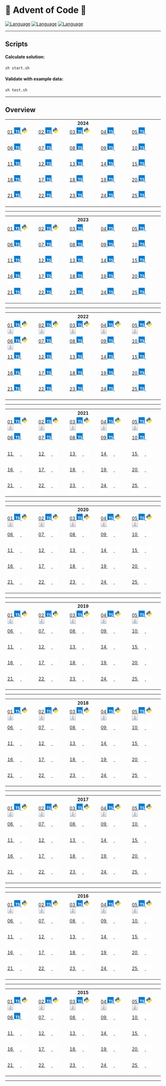 # 🎄 Advent of Code 🎄
[![Language](https://badgen.net/static/Language/TypeScript/blue)](#typescript)
[![Language](https://badgen.net/static/Language/Java/orange)](#java)
[![Language](https://badgen.net/static/Language/Python/blue)](#python)

<hr/>

## Scripts

#### Calculate solution:
```
sh start.sh
```

#### Validate with example data:
```
sh test.sh
```

<hr>

## Overview

<table>
 <tr>
  <th colspan="10" style="text-align:center">
   2024
  </th>
 </tr>
 <tr>
  <td>
   <a href="https://github.com/marcelnoehre/advent-of-code/tree/main/year2024/day01">
    01
    <img height="20" src="assets/typescript.svg"/>
    <img height="20" src="assets/python.svg"/>
    <img height="20" src="assets/transparent.svg"/>
   </a>
  </td>
  <td>
   <a href="https://github.com/marcelnoehre/advent-of-code/tree/main/year2024/day02">
    02
    <img height="20" src="assets/typescript.svg"/>
    <img height="20" src="assets/python.svg"/>
    <img height="20" src="assets/transparent.svg"/>
   </a>
  </td>
  <td>
   <a href="https://github.com/marcelnoehre/advent-of-code/tree/main/year2024/day03">
    03
    <img height="20" src="assets/typescript.svg"/>
    <img height="20" src="assets/python.svg"/>
    <img height="20" src="assets/transparent.svg"/>
   </a>
  </td>
  <td>
   <a href="https://github.com/marcelnoehre/advent-of-code/tree/main/year2024/day04">
    04
    <img height="20" src="assets/typescript.svg"/>
    <img height="20" src="assets/transparent.svg"/>
    <img height="20" src="assets/transparent.svg"/>
   </a>
  </td>
  <td>
   <a href="https://github.com/marcelnoehre/advent-of-code/tree/main/year2024/day05">
    05
    <img height="20" src="assets/typescript.svg"/>
    <img height="20" src="assets/transparent.svg"/>
    <img height="20" src="assets/transparent.svg"/>
   </a>
  </td>
 </tr>
 <tr>
  <td>
   <a href="https://github.com/marcelnoehre/advent-of-code/tree/main/year2024/day06">
    06
    <img height="20" src="assets/typescript.svg"/>
    <img height="20" src="assets/transparent.svg"/>
    <img height="20" src="assets/transparent.svg"/>
   </a>
  </td>
  <td>
   <a href="https://github.com/marcelnoehre/advent-of-code/tree/main/year2024/day07">
    07
    <img height="20" src="assets/typescript.svg"/>
    <img height="20" src="assets/transparent.svg"/>
    <img height="20" src="assets/transparent.svg"/>
   </a>
  </td>
  <td>
   <a href="https://github.com/marcelnoehre/advent-of-code/tree/main/year2024/day08">
    08
    <img height="20" src="assets/typescript.svg"/>
    <img height="20" src="assets/transparent.svg"/>
    <img height="20" src="assets/transparent.svg"/>
   </a>
  </td>
  <td>
   <a href="https://github.com/marcelnoehre/advent-of-code/tree/main/year2024/day09">
    09
    <img height="20" src="assets/typescript.svg"/>
    <img height="20" src="assets/transparent.svg"/>
    <img height="20" src="assets/transparent.svg"/>
   </a>
  </td>
  <td>
   <a href="https://github.com/marcelnoehre/advent-of-code/tree/main/year2024/day10">
    10
    <img height="20" src="assets/typescript.svg"/>
    <img height="20" src="assets/transparent.svg"/>
    <img height="20" src="assets/transparent.svg"/>
   </a>
  </td>
 </tr>
 <tr>
  <td>
   <a href="https://github.com/marcelnoehre/advent-of-code/tree/main/year2024/day11">
    11
    <img height="20" src="assets/typescript.svg"/>
    <img height="20" src="assets/transparent.svg"/>
    <img height="20" src="assets/transparent.svg"/>
   </a>
  </td>
  <td>
   <a href="https://github.com/marcelnoehre/advent-of-code/tree/main/year2024/day12">
    12
    <img height="20" src="assets/typescript.svg"/>
    <img height="20" src="assets/transparent.svg"/>
    <img height="20" src="assets/transparent.svg"/>
   </a>
  </td>
  <td>
   <a href="https://github.com/marcelnoehre/advent-of-code/tree/main/year2024/day13">
    13
    <img height="20" src="assets/typescript.svg"/>
    <img height="20" src="assets/transparent.svg"/>
    <img height="20" src="assets/transparent.svg"/>
   </a>
  </td>
  <td>
   <a href="https://github.com/marcelnoehre/advent-of-code/tree/main/year2024/day14">
    14
    <img height="20" src="assets/typescript.svg"/>
    <img height="20" src="assets/transparent.svg"/>
    <img height="20" src="assets/transparent.svg"/>
   </a>
  </td>
  <td>
   <a href="https://github.com/marcelnoehre/advent-of-code/tree/main/year2024/day15">
    15
    <img height="20" src="assets/typescript.svg"/>
    <img height="20" src="assets/transparent.svg"/>
    <img height="20" src="assets/transparent.svg"/>
   </a>
  </td>
 </tr>
 <tr>
  <td>
   <a href="https://github.com/marcelnoehre/advent-of-code/tree/main/year2024/day16">
    16
    <img height="20" src="assets/typescript.svg"/>
    <img height="20" src="assets/transparent.svg"/>
    <img height="20" src="assets/transparent.svg"/>
   </a>
  </td>
  <td>
   <a href="https://github.com/marcelnoehre/advent-of-code/tree/main/year2024/day17">
    17
    <img height="20" src="assets/typescript.svg"/>
    <img height="20" src="assets/transparent.svg"/>
    <img height="20" src="assets/transparent.svg"/>
   </a>
  </td>
  <td>
   <a href="https://github.com/marcelnoehre/advent-of-code/tree/main/year2024/day18">
    18
    <img height="20" src="assets/typescript.svg"/>
    <img height="20" src="assets/transparent.svg"/>
    <img height="20" src="assets/transparent.svg"/>
   </a>
  </td>
  <td>
   <a href="https://github.com/marcelnoehre/advent-of-code/tree/main/year2024/day19">
    19
    <img height="20" src="assets/typescript.svg"/>
    <img height="20" src="assets/transparent.svg"/>
    <img height="20" src="assets/transparent.svg"/>
   </a>
  </td>
  <td>
   <a href="https://github.com/marcelnoehre/advent-of-code/tree/main/year2024/day20">
    20
    <img height="20" src="assets/typescript.svg"/>
    <img height="20" src="assets/transparent.svg"/>
    <img height="20" src="assets/transparent.svg"/>
   </a>
  </td>
 </tr>
 <tr>
  <td>
   <a href="https://github.com/marcelnoehre/advent-of-code/tree/main/year2024/day21">
    21
    <img height="20" src="assets/typescript.svg"/>
    <img height="20" src="assets/transparent.svg"/>
    <img height="20" src="assets/transparent.svg"/>
   </a>
  </td>
  <td>
   <a href="https://github.com/marcelnoehre/advent-of-code/tree/main/year2024/day22">
    22
    <img height="20" src="assets/typescript.svg"/>
    <img height="20" src="assets/transparent.svg"/>
    <img height="20" src="assets/transparent.svg"/>
   </a>
  </td>
  <td>
   <a href="https://github.com/marcelnoehre/advent-of-code/tree/main/year2024/day23">
    23
    <img height="20" src="assets/typescript.svg"/>
    <img height="20" src="assets/transparent.svg"/>
    <img height="20" src="assets/transparent.svg"/>
   </a>
  </td>
  <td>
   <a href="https://github.com/marcelnoehre/advent-of-code/tree/main/year2024/day24">
    24
    <img height="20" src="assets/typescript.svg"/>
    <img height="20" src="assets/transparent.svg"/>
    <img height="20" src="assets/transparent.svg"/>
   </a>
  </td>
  <td>
   <a href="https://github.com/marcelnoehre/advent-of-code/tree/main/year2024/day25">
    25
    <img height="20" src="assets/typescript.svg"/>
    <img height="20" src="assets/transparent.svg"/>
    <img height="20" src="assets/transparent.svg"/>
   </a>
  </td>
 </tr>
</table>
<hr/>
<table>
 <tr>
  <th colspan="10" style="text-align:center">
   2023
  </th>
 </tr>
 <tr>
  <td>
   <a href="https://github.com/marcelnoehre/advent-of-code/tree/main/year2023/day01">
    01
    <img height="20" src="assets/typescript.svg"/>
    <img height="20" src="assets/python.svg"/>
    <img height="20" src="assets/transparent.svg"/>
   </a>
  </td>
  <td>
   <a href="https://github.com/marcelnoehre/advent-of-code/tree/main/year2023/day02">
    02
    <img height="20" src="assets/typescript.svg"/>
    <img height="20" src="assets/python.svg"/>
    <img height="20" src="assets/transparent.svg"/>
   </a>
  </td>
  <td>
   <a href="https://github.com/marcelnoehre/advent-of-code/tree/main/year2023/day03">
    03
    <img height="20" src="assets/typescript.svg"/>
    <img height="20" src="assets/transparent.svg"/>
    <img height="20" src="assets/transparent.svg"/>
   </a>
  </td>
  <td>
   <a href="https://github.com/marcelnoehre/advent-of-code/tree/main/year2023/day04">
    04
    <img height="20" src="assets/typescript.svg"/>
    <img height="20" src="assets/transparent.svg"/>
    <img height="20" src="assets/transparent.svg"/>
   </a>
  </td>
  <td>
   <a href="https://github.com/marcelnoehre/advent-of-code/tree/main/year2023/day05">
    05
    <img height="20" src="assets/typescript.svg"/>
    <img height="20" src="assets/transparent.svg"/>
    <img height="20" src="assets/transparent.svg"/>
   </a>
  </td>
 </tr>
 <tr>
  <td>
   <a href="https://github.com/marcelnoehre/advent-of-code/tree/main/year2023/day06">
    06
    <img height="20" src="assets/typescript.svg"/>
    <img height="20" src="assets/transparent.svg"/>
    <img height="20" src="assets/transparent.svg"/>
   </a>
  </td>
  <td>
   <a href="https://github.com/marcelnoehre/advent-of-code/tree/main/year2023/day07">
    07
    <img height="20" src="assets/typescript.svg"/>
    <img height="20" src="assets/transparent.svg"/>
    <img height="20" src="assets/transparent.svg"/>
   </a>
  </td>
  <td>
   <a href="https://github.com/marcelnoehre/advent-of-code/tree/main/year2023/day08">
    08
    <img height="20" src="assets/typescript.svg"/>
    <img height="20" src="assets/transparent.svg"/>
    <img height="20" src="assets/transparent.svg"/>
   </a>
  </td>
  <td>
   <a href="https://github.com/marcelnoehre/advent-of-code/tree/main/year2023/day09">
    09
    <img height="20" src="assets/typescript.svg"/>
    <img height="20" src="assets/transparent.svg"/>
    <img height="20" src="assets/transparent.svg"/>
   </a>
  </td>
  <td>
   <a href="https://github.com/marcelnoehre/advent-of-code/tree/main/year2023/day10">
    10
    <img height="20" src="assets/typescript.svg"/>
    <img height="20" src="assets/transparent.svg"/>
    <img height="20" src="assets/transparent.svg"/>
   </a>
  </td>
 </tr>
 <tr>
  <td>
   <a href="https://github.com/marcelnoehre/advent-of-code/tree/main/year2023/day11">
    11
    <img height="20" src="assets/typescript.svg"/>
    <img height="20" src="assets/transparent.svg"/>
    <img height="20" src="assets/transparent.svg"/>
   </a>
  </td>
  <td>
   <a href="https://github.com/marcelnoehre/advent-of-code/tree/main/year2023/day12">
    12
    <img height="20" src="assets/typescript.svg"/>
    <img height="20" src="assets/transparent.svg"/>
    <img height="20" src="assets/transparent.svg"/>
   </a>
  </td>
  <td>
   <a href="https://github.com/marcelnoehre/advent-of-code/tree/main/year2023/day13">
    13
    <img height="20" src="assets/typescript.svg"/>
    <img height="20" src="assets/transparent.svg"/>
    <img height="20" src="assets/transparent.svg"/>
   </a>
  </td>
  <td>
   <a href="https://github.com/marcelnoehre/advent-of-code/tree/main/year2023/day14">
    14
    <img height="20" src="assets/typescript.svg"/>
    <img height="20" src="assets/transparent.svg"/>
    <img height="20" src="assets/transparent.svg"/>
   </a>
  </td>
  <td>
   <a href="https://github.com/marcelnoehre/advent-of-code/tree/main/year2023/day15">
    15
    <img height="20" src="assets/typescript.svg"/>
    <img height="20" src="assets/transparent.svg"/>
    <img height="20" src="assets/transparent.svg"/>
   </a>
  </td>
 </tr>
 <tr>
  <td>
   <a href="https://github.com/marcelnoehre/advent-of-code/tree/main/year2023/day16">
    16
    <img height="20" src="assets/typescript.svg"/>
    <img height="20" src="assets/transparent.svg"/>
    <img height="20" src="assets/transparent.svg"/>
   </a>
  </td>
  <td>
   <a href="https://github.com/marcelnoehre/advent-of-code/tree/main/year2023/day17">
    17
    <img height="20" src="assets/typescript.svg"/>
    <img height="20" src="assets/transparent.svg"/>
    <img height="20" src="assets/transparent.svg"/>
   </a>
  </td>
  <td>
   <a href="https://github.com/marcelnoehre/advent-of-code/tree/main/year2023/day18">
    18
    <img height="20" src="assets/typescript.svg"/>
    <img height="20" src="assets/transparent.svg"/>
    <img height="20" src="assets/transparent.svg"/>
   </a>
  </td>
  <td>
   <a href="https://github.com/marcelnoehre/advent-of-code/tree/main/year2023/day19">
    19
    <img height="20" src="assets/typescript.svg"/>
    <img height="20" src="assets/transparent.svg"/>
    <img height="20" src="assets/transparent.svg"/>
   </a>
  </td>
  <td>
   <a href="https://github.com/marcelnoehre/advent-of-code/tree/main/year2023/day20">
    20
    <img height="20" src="assets/typescript.svg"/>
    <img height="20" src="assets/transparent.svg"/>
    <img height="20" src="assets/transparent.svg"/>
   </a>
  </td>
 </tr>
 <tr>
  <td>
   <a href="https://github.com/marcelnoehre/advent-of-code/tree/main/year2023/day21">
    21
    <img height="20" src="assets/typescript.svg"/>
    <img height="20" src="assets/transparent.svg"/>
    <img height="20" src="assets/transparent.svg"/>
   </a>
  </td>
  <td>
   <a href="https://github.com/marcelnoehre/advent-of-code/tree/main/year2023/day22">
    22
    <img height="20" src="assets/typescript.svg"/>
    <img height="20" src="assets/transparent.svg"/>
    <img height="20" src="assets/transparent.svg"/>
   </a>
  </td>
  <td>
   <a href="https://github.com/marcelnoehre/advent-of-code/tree/main/year2023/day23">
    23
    <img height="20" src="assets/typescript.svg"/>
    <img height="20" src="assets/transparent.svg"/>
    <img height="20" src="assets/transparent.svg"/>
   </a>
  </td>
  <td>
   <a href="https://github.com/marcelnoehre/advent-of-code/tree/main/year2023/day24">
    24
    <img height="20" src="assets/typescript.svg"/>
    <img height="20" src="assets/transparent.svg"/>
    <img height="20" src="assets/transparent.svg"/>
   </a>
  </td>
  <td>
   <a href="https://github.com/marcelnoehre/advent-of-code/tree/main/year2023/day25">
    25
    <img height="20" src="assets/typescript.svg"/>
    <img height="20" src="assets/transparent.svg"/>
    <img height="20" src="assets/transparent.svg"/>
   </a>
  </td>
 </tr>
</table>
<hr/>
<table>
 <tr>
  <th colspan="10" style="text-align:center">
   2022
  </th>
 </tr>
 <tr>
  <td>
   <a href="https://github.com/marcelnoehre/advent-of-code/tree/main/year2022/day01">
    01
    <img height="20" src="assets/typescript.svg"/>
    <img height="20" src="assets/python.svg"/>
    <img height="20" src="assets/java.svg"/>
   </a>
  </td>
  <td>
   <a href="https://github.com/marcelnoehre/advent-of-code/tree/main/year2022/day02">
    02
    <img height="20" src="assets/typescript.svg"/>
    <img height="20" src="assets/python.svg"/>
    <img height="20" src="assets/java.svg"/>
   </a>
  </td>
  <td>
   <a href="https://github.com/marcelnoehre/advent-of-code/tree/main/year2022/day03">
    03
    <img height="20" src="assets/typescript.svg"/>
    <img height="20" src="assets/python.svg"/>
    <img height="20" src="assets/java.svg"/>
   </a>
  </td>
  <td>
   <a href="https://github.com/marcelnoehre/advent-of-code/tree/main/year2022/day04">
    04
    <img height="20" src="assets/typescript.svg"/>
    <img height="20" src="assets/python.svg"/>
    <img height="20" src="assets/java.svg"/>
   </a>
  </td>
  <td>
   <a href="https://github.com/marcelnoehre/advent-of-code/tree/main/year2022/day05">
    05
    <img height="20" src="assets/typescript.svg"/>
    <img height="20" src="assets/python.svg"/>
    <img height="20" src="assets/java.svg"/>
   </a>
  </td>
 </tr>
 <tr>
  <td>
   <a href="https://github.com/marcelnoehre/advent-of-code/tree/main/year2022/day06">
    06
    <img height="20" src="assets/typescript.svg"/>
    <img height="20" src="assets/python.svg"/>
    <img height="20" src="assets/java.svg"/>
   </a>
  </td>
  <td>
   <a href="https://github.com/marcelnoehre/advent-of-code/tree/main/year2022/day07">
    07
    <img height="20" src="assets/typescript.svg"/>
    <img height="20" src="assets/transparent.svg"/>
    <img height="20" src="assets/transparent.svg"/>
   </a>
  </td>
  <td>
   <a href="https://github.com/marcelnoehre/advent-of-code/tree/main/year2022/day08">
    08
    <img height="20" src="assets/typescript.svg"/>
    <img height="20" src="assets/transparent.svg"/>
    <img height="20" src="assets/transparent.svg"/>
   </a>
  </td>
  <td>
   <a href="https://github.com/marcelnoehre/advent-of-code/tree/main/year2022/day09">
    09
    <img height="20" src="assets/typescript.svg"/>
    <img height="20" src="assets/transparent.svg"/>
    <img height="20" src="assets/transparent.svg"/>
   </a>
  </td>
  <td>
   <a href="https://github.com/marcelnoehre/advent-of-code/tree/main/year2022/day10">
    10
    <img height="20" src="assets/typescript.svg"/>
    <img height="20" src="assets/transparent.svg"/>
    <img height="20" src="assets/transparent.svg"/>
   </a>
  </td>
 </tr>
 <tr>
  <td>
   <a href="https://github.com/marcelnoehre/advent-of-code/tree/main/year2022/day11">
    11
    <img height="20" src="assets/typescript.svg"/>
    <img height="20" src="assets/transparent.svg"/>
    <img height="20" src="assets/transparent.svg"/>
   </a>
  </td>
  <td>
   <a href="https://github.com/marcelnoehre/advent-of-code/tree/main/year2022/day12">
    12
    <img height="20" src="assets/typescript.svg"/>
    <img height="20" src="assets/transparent.svg"/>
    <img height="20" src="assets/transparent.svg"/>
   </a>
  </td>
  <td>
   <a href="https://github.com/marcelnoehre/advent-of-code/tree/main/year2022/day13">
    13
    <img height="20" src="assets/typescript.svg"/>
    <img height="20" src="assets/transparent.svg"/>
    <img height="20" src="assets/transparent.svg"/>
   </a>
  </td>
  <td>
   <a href="https://github.com/marcelnoehre/advent-of-code/tree/main/year2022/day14">
    14
    <img height="20" src="assets/typescript.svg"/>
    <img height="20" src="assets/transparent.svg"/>
    <img height="20" src="assets/transparent.svg"/>
   </a>
  </td>
  <td>
   <a href="https://github.com/marcelnoehre/advent-of-code/tree/main/year2022/day15">
    15
    <img height="20" src="assets/typescript.svg"/>
    <img height="20" src="assets/transparent.svg"/>
    <img height="20" src="assets/transparent.svg"/>
   </a>
  </td>
 </tr>
 <tr>
  <td>
   <a href="https://github.com/marcelnoehre/advent-of-code/tree/main/year2022/day16">
    16
    <img height="20" src="assets/typescript.svg"/>
    <img height="20" src="assets/transparent.svg"/>
    <img height="20" src="assets/transparent.svg"/>
   </a>
  </td>
  <td>
   <a href="https://github.com/marcelnoehre/advent-of-code/tree/main/year2022/day17">
    17
    <img height="20" src="assets/typescript.svg"/>
    <img height="20" src="assets/transparent.svg"/>
    <img height="20" src="assets/transparent.svg"/>
   </a>
  </td>
  <td>
   <a href="https://github.com/marcelnoehre/advent-of-code/tree/main/year2022/day18">
    18
    <img height="20" src="assets/typescript.svg"/>
    <img height="20" src="assets/transparent.svg"/>
    <img height="20" src="assets/transparent.svg"/>
   </a>
  </td>
  <td>
   <a href="https://github.com/marcelnoehre/advent-of-code/tree/main/year2022/day19">
    19
    <img height="20" src="assets/typescript.svg"/>
    <img height="20" src="assets/transparent.svg"/>
    <img height="20" src="assets/transparent.svg"/>
   </a>
  </td>
  <td>
   <a href="https://github.com/marcelnoehre/advent-of-code/tree/main/year2022/day20">
    20
    <img height="20" src="assets/typescript.svg"/>
    <img height="20" src="assets/transparent.svg"/>
    <img height="20" src="assets/transparent.svg"/>
   </a>
  </td>
 </tr>
 <tr>
  <td>
   <a href="https://github.com/marcelnoehre/advent-of-code/tree/main/year2022/day21">
    21
    <img height="20" src="assets/typescript.svg"/>
    <img height="20" src="assets/transparent.svg"/>
    <img height="20" src="assets/transparent.svg"/>
   </a>
  </td>
  <td>
   <a href="https://github.com/marcelnoehre/advent-of-code/tree/main/year2022/day22">
    22
    <img height="20" src="assets/typescript.svg"/>
    <img height="20" src="assets/transparent.svg"/>
    <img height="20" src="assets/transparent.svg"/>
   </a>
  </td>
  <td>
   <a href="https://github.com/marcelnoehre/advent-of-code/tree/main/year2022/day23">
    23
    <img height="20" src="assets/typescript.svg"/>
    <img height="20" src="assets/transparent.svg"/>
    <img height="20" src="assets/transparent.svg"/>
   </a>
  </td>
  <td>
   <a href="https://github.com/marcelnoehre/advent-of-code/tree/main/year2022/day24">
    24
    <img height="20" src="assets/typescript.svg"/>
    <img height="20" src="assets/transparent.svg"/>
    <img height="20" src="assets/transparent.svg"/>
   </a>
  </td>
  <td>
   <a href="https://github.com/marcelnoehre/advent-of-code/tree/main/year2022/day25">
    25
    <img height="20" src="assets/typescript.svg"/>
    <img height="20" src="assets/transparent.svg"/>
    <img height="20" src="assets/transparent.svg"/>
   </a>
  </td>
 </tr>
</table>
<hr/>
<table>
 <tr>
  <th colspan="10" style="text-align:center">
   2021
  </th>
 </tr>
 <tr>
  <td>
   <a href="https://github.com/marcelnoehre/advent-of-code/tree/main/year2021/day01">
    01
    <img height="20" src="assets/typescript.svg"/>
    <img height="20" src="assets/python.svg"/>
    <img height="20" src="assets/java.svg"/>
   </a>
  </td>
  <td>
   <a href="https://github.com/marcelnoehre/advent-of-code/tree/main/year2021/day02">
    02
    <img height="20" src="assets/typescript.svg"/>
    <img height="20" src="assets/python.svg"/>
    <img height="20" src="assets/java.svg"/>
   </a>
  </td>
  <td>
   <a href="https://github.com/marcelnoehre/advent-of-code/tree/main/year2021/day03">
    03
    <img height="20" src="assets/typescript.svg"/>
    <img height="20" src="assets/python.svg"/>
    <img height="20" src="assets/java.svg"/>
   </a>
  </td>
  <td>
   <a href="https://github.com/marcelnoehre/advent-of-code/tree/main/year2021/day04">
    04
    <img height="20" src="assets/typescript.svg"/>
    <img height="20" src="assets/python.svg"/>
    <img height="20" src="assets/java.svg"/>
   </a>
  </td>
  <td>
   <a href="https://github.com/marcelnoehre/advent-of-code/tree/main/year2021/day05">
    05
    <img height="20" src="assets/typescript.svg"/>
    <img height="20" src="assets/python.svg"/>
    <img height="20" src="assets/java.svg"/>
   </a>
  </td>
 </tr>
 <tr>
  <td>
   <a href="https://github.com/marcelnoehre/advent-of-code/tree/main/year2021/day06">
    06
    <img height="20" src="assets/typescript.svg"/>
    <img height="20" src="assets/transparent.svg"/>
    <img height="20" src="assets/transparent.svg"/>
   </a>
  </td>
  <td>
   <a href="https://github.com/marcelnoehre/advent-of-code/tree/main/year2021/day07">
    07
    <img height="20" src="assets/typescript.svg"/>
    <img height="20" src="assets/transparent.svg"/>
    <img height="20" src="assets/transparent.svg"/>
   </a>
  </td>
  <td>
   <a href="https://github.com/marcelnoehre/advent-of-code/tree/main/year2021/day08">
    08
    <img height="20" src="assets/typescript.svg"/>
    <img height="20" src="assets/transparent.svg"/>
    <img height="20" src="assets/transparent.svg"/>
   </a>
  </td>
  <td>
   <a href="https://github.com/marcelnoehre/advent-of-code/tree/main/year2021/day09">
    09
    <img height="20" src="assets/typescript.svg"/>
    <img height="20" src="assets/transparent.svg"/>
    <img height="20" src="assets/transparent.svg"/>
   </a>
  </td>
  <td>
   <a href="https://github.com/marcelnoehre/advent-of-code/tree/main/year2021/day10">
    10
    <img height="20" src="assets/typescript.svg"/>
    <img height="20" src="assets/transparent.svg"/>
    <img height="20" src="assets/transparent.svg"/>
   </a>
  </td>
 </tr>
 <tr>
  <td>
   <a href="https://github.com/marcelnoehre/advent-of-code">
    11
    <img height="20" src="assets/transparent.svg"/>
    <img height="20" src="assets/transparent.svg"/>
    <img height="20" src="assets/transparent.svg"/>
   </a>
  </td>
  <td>
   <a href="https://github.com/marcelnoehre/advent-of-code">
    12
    <img height="20" src="assets/transparent.svg"/>
    <img height="20" src="assets/transparent.svg"/>
    <img height="20" src="assets/transparent.svg"/>
   </a>
  </td>
  <td>
   <a href="https://github.com/marcelnoehre/advent-of-code">
    13
    <img height="20" src="assets/transparent.svg"/>
    <img height="20" src="assets/transparent.svg"/>
    <img height="20" src="assets/transparent.svg"/>
   </a>
  </td>
  <td>
   <a href="https://github.com/marcelnoehre/advent-of-code">
    14
    <img height="20" src="assets/transparent.svg"/>
    <img height="20" src="assets/transparent.svg"/>
    <img height="20" src="assets/transparent.svg"/>
   </a>
  </td>
  <td>
   <a href="https://github.com/marcelnoehre/advent-of-code">
    15
    <img height="20" src="assets/transparent.svg"/>
    <img height="20" src="assets/transparent.svg"/>
    <img height="20" src="assets/transparent.svg"/>
   </a>
  </td>
 </tr>
 <tr>
  <td>
   <a href="https://github.com/marcelnoehre/advent-of-code">
    16
    <img height="20" src="assets/transparent.svg"/>
    <img height="20" src="assets/transparent.svg"/>
    <img height="20" src="assets/transparent.svg"/>
   </a>
  </td>
  <td>
   <a href="https://github.com/marcelnoehre/advent-of-code">
    17
    <img height="20" src="assets/transparent.svg"/>
    <img height="20" src="assets/transparent.svg"/>
    <img height="20" src="assets/transparent.svg"/>
   </a>
  </td>
  <td>
   <a href="https://github.com/marcelnoehre/advent-of-code">
    18
    <img height="20" src="assets/transparent.svg"/>
    <img height="20" src="assets/transparent.svg"/>
    <img height="20" src="assets/transparent.svg"/>
   </a>
  </td>
  <td>
   <a href="https://github.com/marcelnoehre/advent-of-code">
    19
    <img height="20" src="assets/transparent.svg"/>
    <img height="20" src="assets/transparent.svg"/>
    <img height="20" src="assets/transparent.svg"/>
   </a>
  </td>
  <td>
   <a href="https://github.com/marcelnoehre/advent-of-code">
    20
    <img height="20" src="assets/transparent.svg"/>
    <img height="20" src="assets/transparent.svg"/>
    <img height="20" src="assets/transparent.svg"/>
   </a>
  </td>
 </tr>
 <tr>
  <td>
   <a href="https://github.com/marcelnoehre/advent-of-code">
    21
    <img height="20" src="assets/transparent.svg"/>
    <img height="20" src="assets/transparent.svg"/>
    <img height="20" src="assets/transparent.svg"/>
   </a>
  </td>
  <td>
   <a href="https://github.com/marcelnoehre/advent-of-code">
    22
    <img height="20" src="assets/transparent.svg"/>
    <img height="20" src="assets/transparent.svg"/>
    <img height="20" src="assets/transparent.svg"/>
   </a>
  </td>
  <td>
   <a href="https://github.com/marcelnoehre/advent-of-code">
    23
    <img height="20" src="assets/transparent.svg"/>
    <img height="20" src="assets/transparent.svg"/>
    <img height="20" src="assets/transparent.svg"/>
   </a>
  </td>
  <td>
   <a href="https://github.com/marcelnoehre/advent-of-code">
    24
    <img height="20" src="assets/transparent.svg"/>
    <img height="20" src="assets/transparent.svg"/>
    <img height="20" src="assets/transparent.svg"/>
   </a>
  </td>
  <td>
   <a href="https://github.com/marcelnoehre/advent-of-code">
    25
    <img height="20" src="assets/transparent.svg"/>
    <img height="20" src="assets/transparent.svg"/>
    <img height="20" src="assets/transparent.svg"/>
   </a>
  </td>
 </tr>
</table>
<hr/>
<table>
 <tr>
  <th colspan="10" style="text-align:center">
   2020
  </th>
 </tr>
 <tr>
  <td>
   <a href="https://github.com/marcelnoehre/advent-of-code/tree/main/year2020/day01">
    01
    <img height="20" src="assets/typescript.svg"/>
    <img height="20" src="assets/python.svg"/>
    <img height="20" src="assets/java.svg"/>
   </a>
  </td>
  <td>
   <a href="https://github.com/marcelnoehre/advent-of-code/tree/main/year2020/day02">
    02
    <img height="20" src="assets/typescript.svg"/>
    <img height="20" src="assets/python.svg"/>
    <img height="20" src="assets/java.svg"/>
   </a>
  </td>
  <td>
   <a href="https://github.com/marcelnoehre/advent-of-code/tree/main/year2020/day03">
    03
    <img height="20" src="assets/typescript.svg"/>
    <img height="20" src="assets/python.svg"/>
    <img height="20" src="assets/java.svg"/>
   </a>
  </td>
  <td>
   <a href="https://github.com/marcelnoehre/advent-of-code/tree/main/year2020/day04">
    04
    <img height="20" src="assets/typescript.svg"/>
    <img height="20" src="assets/python.svg"/>
    <img height="20" src="assets/java.svg"/>
   </a>
  </td>
  <td>
   <a href="https://github.com/marcelnoehre/advent-of-code/tree/main/year2020/day05">
    05
    <img height="20" src="assets/typescript.svg"/>
    <img height="20" src="assets/python.svg"/>
    <img height="20" src="assets/java.svg"/>
   </a>
  </td>
 </tr>
 <tr>
  <td>
   <a href="https://github.com/marcelnoehre/advent-of-code">
    06
    <img height="20" src="assets/transparent.svg"/>
    <img height="20" src="assets/transparent.svg"/>
    <img height="20" src="assets/transparent.svg"/>
   </a>
  </td>
  <td>
   <a href="https://github.com/marcelnoehre/advent-of-code">
    07
    <img height="20" src="assets/transparent.svg"/>
    <img height="20" src="assets/transparent.svg"/>
    <img height="20" src="assets/transparent.svg"/>
   </a>
  </td>
  <td>
   <a href="https://github.com/marcelnoehre/advent-of-code">
    08
    <img height="20" src="assets/transparent.svg"/>
    <img height="20" src="assets/transparent.svg"/>
    <img height="20" src="assets/transparent.svg"/>
   </a>
  </td>
  <td>
   <a href="https://github.com/marcelnoehre/advent-of-code">
    09
    <img height="20" src="assets/transparent.svg"/>
    <img height="20" src="assets/transparent.svg"/>
    <img height="20" src="assets/transparent.svg"/>
   </a>
  </td>
  <td>
   <a href="https://github.com/marcelnoehre/advent-of-code">
    10
    <img height="20" src="assets/transparent.svg"/>
    <img height="20" src="assets/transparent.svg"/>
    <img height="20" src="assets/transparent.svg"/>
   </a>
  </td>
 </tr>
 <tr>
  <td>
   <a href="https://github.com/marcelnoehre/advent-of-code">
    11
    <img height="20" src="assets/transparent.svg"/>
    <img height="20" src="assets/transparent.svg"/>
    <img height="20" src="assets/transparent.svg"/>
   </a>
  </td>
  <td>
   <a href="https://github.com/marcelnoehre/advent-of-code">
    12
    <img height="20" src="assets/transparent.svg"/>
    <img height="20" src="assets/transparent.svg"/>
    <img height="20" src="assets/transparent.svg"/>
   </a>
  </td>
  <td>
   <a href="https://github.com/marcelnoehre/advent-of-code">
    13
    <img height="20" src="assets/transparent.svg"/>
    <img height="20" src="assets/transparent.svg"/>
    <img height="20" src="assets/transparent.svg"/>
   </a>
  </td>
  <td>
   <a href="https://github.com/marcelnoehre/advent-of-code">
    14
    <img height="20" src="assets/transparent.svg"/>
    <img height="20" src="assets/transparent.svg"/>
    <img height="20" src="assets/transparent.svg"/>
   </a>
  </td>
  <td>
   <a href="https://github.com/marcelnoehre/advent-of-code">
    15
    <img height="20" src="assets/transparent.svg"/>
    <img height="20" src="assets/transparent.svg"/>
    <img height="20" src="assets/transparent.svg"/>
   </a>
  </td>
 </tr>
 <tr>
  <td>
   <a href="https://github.com/marcelnoehre/advent-of-code">
    16
    <img height="20" src="assets/transparent.svg"/>
    <img height="20" src="assets/transparent.svg"/>
    <img height="20" src="assets/transparent.svg"/>
   </a>
  </td>
  <td>
   <a href="https://github.com/marcelnoehre/advent-of-code">
    17
    <img height="20" src="assets/transparent.svg"/>
    <img height="20" src="assets/transparent.svg"/>
    <img height="20" src="assets/transparent.svg"/>
   </a>
  </td>
  <td>
   <a href="https://github.com/marcelnoehre/advent-of-code">
    18
    <img height="20" src="assets/transparent.svg"/>
    <img height="20" src="assets/transparent.svg"/>
    <img height="20" src="assets/transparent.svg"/>
   </a>
  </td>
  <td>
   <a href="https://github.com/marcelnoehre/advent-of-code">
    19
    <img height="20" src="assets/transparent.svg"/>
    <img height="20" src="assets/transparent.svg"/>
    <img height="20" src="assets/transparent.svg"/>
   </a>
  </td>
  <td>
   <a href="https://github.com/marcelnoehre/advent-of-code">
    20
    <img height="20" src="assets/transparent.svg"/>
    <img height="20" src="assets/transparent.svg"/>
    <img height="20" src="assets/transparent.svg"/>
   </a>
  </td>
 </tr>
 <tr>
  <td>
   <a href="https://github.com/marcelnoehre/advent-of-code">
    21
    <img height="20" src="assets/transparent.svg"/>
    <img height="20" src="assets/transparent.svg"/>
    <img height="20" src="assets/transparent.svg"/>
   </a>
  </td>
  <td>
   <a href="https://github.com/marcelnoehre/advent-of-code">
    22
    <img height="20" src="assets/transparent.svg"/>
    <img height="20" src="assets/transparent.svg"/>
    <img height="20" src="assets/transparent.svg"/>
   </a>
  </td>
  <td>
   <a href="https://github.com/marcelnoehre/advent-of-code">
    23
    <img height="20" src="assets/transparent.svg"/>
    <img height="20" src="assets/transparent.svg"/>
    <img height="20" src="assets/transparent.svg"/>
   </a>
  </td>
  <td>
   <a href="https://github.com/marcelnoehre/advent-of-code">
    24
    <img height="20" src="assets/transparent.svg"/>
    <img height="20" src="assets/transparent.svg"/>
    <img height="20" src="assets/transparent.svg"/>
   </a>
  </td>
  <td>
   <a href="https://github.com/marcelnoehre/advent-of-code">
    25
    <img height="20" src="assets/transparent.svg"/>
    <img height="20" src="assets/transparent.svg"/>
    <img height="20" src="assets/transparent.svg"/>
   </a>
  </td>
 </tr>
</table>
<hr/>
<table>
 <tr>
  <th colspan="10" style="text-align:center">
   2019
  </th>
 </tr>
 <tr>
  <td>
   <a href="https://github.com/marcelnoehre/advent-of-code/tree/main/year2019/day01">
    01
    <img height="20" src="assets/typescript.svg"/>
    <img height="20" src="assets/python.svg"/>
    <img height="20" src="assets/java.svg"/>
   </a>
  </td>
  <td>
   <a href="https://github.com/marcelnoehre/advent-of-code/tree/main/year2019/day02">
    02
    <img height="20" src="assets/typescript.svg"/>
    <img height="20" src="assets/python.svg"/>
    <img height="20" src="assets/java.svg"/>
   </a>
  </td>
  <td>
   <a href="https://github.com/marcelnoehre/advent-of-code/tree/main/year2019/day03">
    03
    <img height="20" src="assets/typescript.svg"/>
    <img height="20" src="assets/python.svg"/>
    <img height="20" src="assets/java.svg"/>
   </a>
  </td>
  <td>
   <a href="https://github.com/marcelnoehre/advent-of-code/tree/main/year2019/day04">
    04
    <img height="20" src="assets/typescript.svg"/>
    <img height="20" src="assets/python.svg"/>
    <img height="20" src="assets/java.svg"/>
   </a>
  </td>
  <td>
   <a href="https://github.com/marcelnoehre/advent-of-code/tree/main/year2019/day05">
    05
    <img height="20" src="assets/typescript.svg"/>
    <img height="20" src="assets/python.svg"/>
    <img height="20" src="assets/java.svg"/>
   </a>
  </td>
 </tr>
 <tr>
  <td>
   <a href="https://github.com/marcelnoehre/advent-of-code">
    06
    <img height="20" src="assets/transparent.svg"/>
    <img height="20" src="assets/transparent.svg"/>
    <img height="20" src="assets/transparent.svg"/>
   </a>
  </td>
  <td>
   <a href="https://github.com/marcelnoehre/advent-of-code">
    07
    <img height="20" src="assets/transparent.svg"/>
    <img height="20" src="assets/transparent.svg"/>
    <img height="20" src="assets/transparent.svg"/>
   </a>
  </td>
  <td>
   <a href="https://github.com/marcelnoehre/advent-of-code">
    08
    <img height="20" src="assets/transparent.svg"/>
    <img height="20" src="assets/transparent.svg"/>
    <img height="20" src="assets/transparent.svg"/>
   </a>
  </td>
  <td>
   <a href="https://github.com/marcelnoehre/advent-of-code">
    09
    <img height="20" src="assets/transparent.svg"/>
    <img height="20" src="assets/transparent.svg"/>
    <img height="20" src="assets/transparent.svg"/>
   </a>
  </td>
  <td>
   <a href="https://github.com/marcelnoehre/advent-of-code">
    10
    <img height="20" src="assets/transparent.svg"/>
    <img height="20" src="assets/transparent.svg"/>
    <img height="20" src="assets/transparent.svg"/>
   </a>
  </td>
 </tr>
 <tr>
  <td>
   <a href="https://github.com/marcelnoehre/advent-of-code">
    11
    <img height="20" src="assets/transparent.svg"/>
    <img height="20" src="assets/transparent.svg"/>
    <img height="20" src="assets/transparent.svg"/>
   </a>
  </td>
  <td>
   <a href="https://github.com/marcelnoehre/advent-of-code">
    12
    <img height="20" src="assets/transparent.svg"/>
    <img height="20" src="assets/transparent.svg"/>
    <img height="20" src="assets/transparent.svg"/>
   </a>
  </td>
  <td>
   <a href="https://github.com/marcelnoehre/advent-of-code">
    13
    <img height="20" src="assets/transparent.svg"/>
    <img height="20" src="assets/transparent.svg"/>
    <img height="20" src="assets/transparent.svg"/>
   </a>
  </td>
  <td>
   <a href="https://github.com/marcelnoehre/advent-of-code">
    14
    <img height="20" src="assets/transparent.svg"/>
    <img height="20" src="assets/transparent.svg"/>
    <img height="20" src="assets/transparent.svg"/>
   </a>
  </td>
  <td>
   <a href="https://github.com/marcelnoehre/advent-of-code">
    15
    <img height="20" src="assets/transparent.svg"/>
    <img height="20" src="assets/transparent.svg"/>
    <img height="20" src="assets/transparent.svg"/>
   </a>
  </td>
 </tr>
 <tr>
  <td>
   <a href="https://github.com/marcelnoehre/advent-of-code">
    16
    <img height="20" src="assets/transparent.svg"/>
    <img height="20" src="assets/transparent.svg"/>
    <img height="20" src="assets/transparent.svg"/>
   </a>
  </td>
  <td>
   <a href="https://github.com/marcelnoehre/advent-of-code">
    17
    <img height="20" src="assets/transparent.svg"/>
    <img height="20" src="assets/transparent.svg"/>
    <img height="20" src="assets/transparent.svg"/>
   </a>
  </td>
  <td>
   <a href="https://github.com/marcelnoehre/advent-of-code">
    18
    <img height="20" src="assets/transparent.svg"/>
    <img height="20" src="assets/transparent.svg"/>
    <img height="20" src="assets/transparent.svg"/>
   </a>
  </td>
  <td>
   <a href="https://github.com/marcelnoehre/advent-of-code">
    19
    <img height="20" src="assets/transparent.svg"/>
    <img height="20" src="assets/transparent.svg"/>
    <img height="20" src="assets/transparent.svg"/>
   </a>
  </td>
  <td>
   <a href="https://github.com/marcelnoehre/advent-of-code">
    20
    <img height="20" src="assets/transparent.svg"/>
    <img height="20" src="assets/transparent.svg"/>
    <img height="20" src="assets/transparent.svg"/>
   </a>
  </td>
 </tr>
 <tr>
  <td>
   <a href="https://github.com/marcelnoehre/advent-of-code">
    21
    <img height="20" src="assets/transparent.svg"/>
    <img height="20" src="assets/transparent.svg"/>
    <img height="20" src="assets/transparent.svg"/>
   </a>
  </td>
  <td>
   <a href="https://github.com/marcelnoehre/advent-of-code">
    22
    <img height="20" src="assets/transparent.svg"/>
    <img height="20" src="assets/transparent.svg"/>
    <img height="20" src="assets/transparent.svg"/>
   </a>
  </td>
  <td>
   <a href="https://github.com/marcelnoehre/advent-of-code">
    23
    <img height="20" src="assets/transparent.svg"/>
    <img height="20" src="assets/transparent.svg"/>
    <img height="20" src="assets/transparent.svg"/>
   </a>
  </td>
  <td>
   <a href="https://github.com/marcelnoehre/advent-of-code">
    24
    <img height="20" src="assets/transparent.svg"/>
    <img height="20" src="assets/transparent.svg"/>
    <img height="20" src="assets/transparent.svg"/>
   </a>
  </td>
  <td>
   <a href="https://github.com/marcelnoehre/advent-of-code">
    25
    <img height="20" src="assets/transparent.svg"/>
    <img height="20" src="assets/transparent.svg"/>
    <img height="20" src="assets/transparent.svg"/>
   </a>
  </td>
 </tr>
</table>
<hr/>
<table>
 <tr>
  <th colspan="10" style="text-align:center">
   2018
  </th>
 </tr>
 <tr>
  <td>
   <a href="https://github.com/marcelnoehre/advent-of-code/tree/main/year2018/day01">
    01
    <img height="20" src="assets/typescript.svg"/>
    <img height="20" src="assets/python.svg"/>
    <img height="20" src="assets/java.svg"/>
   </a>
  </td>
  <td>
   <a href="https://github.com/marcelnoehre/advent-of-code/tree/main/year2018/day02">
    02
    <img height="20" src="assets/typescript.svg"/>
    <img height="20" src="assets/python.svg"/>
    <img height="20" src="assets/java.svg"/>
   </a>
  </td>
  <td>
   <a href="https://github.com/marcelnoehre/advent-of-code/tree/main/year2018/day03">
    03
    <img height="20" src="assets/typescript.svg"/>
    <img height="20" src="assets/python.svg"/>
    <img height="20" src="assets/java.svg"/>
   </a>
  </td>
  <td>
   <a href="https://github.com/marcelnoehre/advent-of-code/tree/main/year2018/day04">
    04
    <img height="20" src="assets/typescript.svg"/>
    <img height="20" src="assets/python.svg"/>
    <img height="20" src="assets/java.svg"/>
   </a>
  </td>
  <td>
   <a href="https://github.com/marcelnoehre/advent-of-code/tree/main/year2018/day05">
    05
    <img height="20" src="assets/typescript.svg"/>
    <img height="20" src="assets/python.svg"/>
    <img height="20" src="assets/java.svg"/>
   </a>
  </td>
 </tr>
 <tr>
  <td>
   <a href="https://github.com/marcelnoehre/advent-of-code">
    06
    <img height="20" src="assets/transparent.svg"/>
    <img height="20" src="assets/transparent.svg"/>
    <img height="20" src="assets/transparent.svg"/>
   </a>
  </td>
  <td>
   <a href="https://github.com/marcelnoehre/advent-of-code">
    07
    <img height="20" src="assets/transparent.svg"/>
    <img height="20" src="assets/transparent.svg"/>
    <img height="20" src="assets/transparent.svg"/>
   </a>
  </td>
  <td>
   <a href="https://github.com/marcelnoehre/advent-of-code">
    08
    <img height="20" src="assets/transparent.svg"/>
    <img height="20" src="assets/transparent.svg"/>
    <img height="20" src="assets/transparent.svg"/>
   </a>
  </td>
  <td>
   <a href="https://github.com/marcelnoehre/advent-of-code">
    09
    <img height="20" src="assets/transparent.svg"/>
    <img height="20" src="assets/transparent.svg"/>
    <img height="20" src="assets/transparent.svg"/>
   </a>
  </td>
  <td>
   <a href="https://github.com/marcelnoehre/advent-of-code">
    10
    <img height="20" src="assets/transparent.svg"/>
    <img height="20" src="assets/transparent.svg"/>
    <img height="20" src="assets/transparent.svg"/>
   </a>
  </td>
 </tr>
 <tr>
  <td>
   <a href="https://github.com/marcelnoehre/advent-of-code">
    11
    <img height="20" src="assets/transparent.svg"/>
    <img height="20" src="assets/transparent.svg"/>
    <img height="20" src="assets/transparent.svg"/>
   </a>
  </td>
  <td>
   <a href="https://github.com/marcelnoehre/advent-of-code">
    12
    <img height="20" src="assets/transparent.svg"/>
    <img height="20" src="assets/transparent.svg"/>
    <img height="20" src="assets/transparent.svg"/>
   </a>
  </td>
  <td>
   <a href="https://github.com/marcelnoehre/advent-of-code">
    13
    <img height="20" src="assets/transparent.svg"/>
    <img height="20" src="assets/transparent.svg"/>
    <img height="20" src="assets/transparent.svg"/>
   </a>
  </td>
  <td>
   <a href="https://github.com/marcelnoehre/advent-of-code">
    14
    <img height="20" src="assets/transparent.svg"/>
    <img height="20" src="assets/transparent.svg"/>
    <img height="20" src="assets/transparent.svg"/>
   </a>
  </td>
  <td>
   <a href="https://github.com/marcelnoehre/advent-of-code">
    15
    <img height="20" src="assets/transparent.svg"/>
    <img height="20" src="assets/transparent.svg"/>
    <img height="20" src="assets/transparent.svg"/>
   </a>
  </td>
 </tr>
 <tr>
  <td>
   <a href="https://github.com/marcelnoehre/advent-of-code">
    16
    <img height="20" src="assets/transparent.svg"/>
    <img height="20" src="assets/transparent.svg"/>
    <img height="20" src="assets/transparent.svg"/>
   </a>
  </td>
  <td>
   <a href="https://github.com/marcelnoehre/advent-of-code">
    17
    <img height="20" src="assets/transparent.svg"/>
    <img height="20" src="assets/transparent.svg"/>
    <img height="20" src="assets/transparent.svg"/>
   </a>
  </td>
  <td>
   <a href="https://github.com/marcelnoehre/advent-of-code">
    18
    <img height="20" src="assets/transparent.svg"/>
    <img height="20" src="assets/transparent.svg"/>
    <img height="20" src="assets/transparent.svg"/>
   </a>
  </td>
  <td>
   <a href="https://github.com/marcelnoehre/advent-of-code">
    19
    <img height="20" src="assets/transparent.svg"/>
    <img height="20" src="assets/transparent.svg"/>
    <img height="20" src="assets/transparent.svg"/>
   </a>
  </td>
  <td>
   <a href="https://github.com/marcelnoehre/advent-of-code">
    20
    <img height="20" src="assets/transparent.svg"/>
    <img height="20" src="assets/transparent.svg"/>
    <img height="20" src="assets/transparent.svg"/>
   </a>
  </td>
 </tr>
 <tr>
  <td>
   <a href="https://github.com/marcelnoehre/advent-of-code">
    21
    <img height="20" src="assets/transparent.svg"/>
    <img height="20" src="assets/transparent.svg"/>
    <img height="20" src="assets/transparent.svg"/>
   </a>
  </td>
  <td>
   <a href="https://github.com/marcelnoehre/advent-of-code">
    22
    <img height="20" src="assets/transparent.svg"/>
    <img height="20" src="assets/transparent.svg"/>
    <img height="20" src="assets/transparent.svg"/>
   </a>
  </td>
  <td>
   <a href="https://github.com/marcelnoehre/advent-of-code">
    23
    <img height="20" src="assets/transparent.svg"/>
    <img height="20" src="assets/transparent.svg"/>
    <img height="20" src="assets/transparent.svg"/>
   </a>
  </td>
  <td>
   <a href="https://github.com/marcelnoehre/advent-of-code">
    24
    <img height="20" src="assets/transparent.svg"/>
    <img height="20" src="assets/transparent.svg"/>
    <img height="20" src="assets/transparent.svg"/>
   </a>
  </td>
  <td>
   <a href="https://github.com/marcelnoehre/advent-of-code">
    25
    <img height="20" src="assets/transparent.svg"/>
    <img height="20" src="assets/transparent.svg"/>
    <img height="20" src="assets/transparent.svg"/>
   </a>
  </td>
 </tr>
</table>
<hr/>
<table>
 <tr>
  <th colspan="10" style="text-align:center">
   2017
  </th>
 </tr>
 <tr>
  <td>
   <a href="https://github.com/marcelnoehre/advent-of-code/tree/main/year2017/day01">
    01
    <img height="20" src="assets/typescript.svg"/>
    <img height="20" src="assets/python.svg"/>
    <img height="20" src="assets/java.svg"/>
   </a>
  </td>
  <td>
   <a href="https://github.com/marcelnoehre/advent-of-code/tree/main/year2017/day02">
    02
    <img height="20" src="assets/typescript.svg"/>
    <img height="20" src="assets/python.svg"/>
    <img height="20" src="assets/java.svg"/>
   </a>
  </td>
  <td>
   <a href="https://github.com/marcelnoehre/advent-of-code/tree/main/year2017/day03">
    03
    <img height="20" src="assets/typescript.svg"/>
    <img height="20" src="assets/python.svg"/>
    <img height="20" src="assets/java.svg"/>
   </a>
  </td>
  <td>
   <a href="https://github.com/marcelnoehre/advent-of-code/tree/main/year2017/day04">
    04
    <img height="20" src="assets/typescript.svg"/>
    <img height="20" src="assets/python.svg"/>
    <img height="20" src="assets/java.svg"/>
   </a>
  </td>
  <td>
   <a href="https://github.com/marcelnoehre/advent-of-code/tree/main/year2017/day05">
    05
    <img height="20" src="assets/typescript.svg"/>
    <img height="20" src="assets/python.svg"/>
    <img height="20" src="assets/java.svg"/>
   </a>
  </td>
 </tr>
 <tr>
  <td>
   <a href="https://github.com/marcelnoehre/advent-of-code">
    06
    <img height="20" src="assets/transparent.svg"/>
    <img height="20" src="assets/transparent.svg"/>
    <img height="20" src="assets/transparent.svg"/>
   </a>
  </td>
  <td>
   <a href="https://github.com/marcelnoehre/advent-of-code">
    07
    <img height="20" src="assets/transparent.svg"/>
    <img height="20" src="assets/transparent.svg"/>
    <img height="20" src="assets/transparent.svg"/>
   </a>
  </td>
  <td>
   <a href="https://github.com/marcelnoehre/advent-of-code">
    08
    <img height="20" src="assets/transparent.svg"/>
    <img height="20" src="assets/transparent.svg"/>
    <img height="20" src="assets/transparent.svg"/>
   </a>
  </td>
  <td>
   <a href="https://github.com/marcelnoehre/advent-of-code">
    09
    <img height="20" src="assets/transparent.svg"/>
    <img height="20" src="assets/transparent.svg"/>
    <img height="20" src="assets/transparent.svg"/>
   </a>
  </td>
  <td>
   <a href="https://github.com/marcelnoehre/advent-of-code">
    10
    <img height="20" src="assets/transparent.svg"/>
    <img height="20" src="assets/transparent.svg"/>
    <img height="20" src="assets/transparent.svg"/>
   </a>
  </td>
 </tr>
 <tr>
  <td>
   <a href="https://github.com/marcelnoehre/advent-of-code">
    11
    <img height="20" src="assets/transparent.svg"/>
    <img height="20" src="assets/transparent.svg"/>
    <img height="20" src="assets/transparent.svg"/>
   </a>
  </td>
  <td>
   <a href="https://github.com/marcelnoehre/advent-of-code">
    12
    <img height="20" src="assets/transparent.svg"/>
    <img height="20" src="assets/transparent.svg"/>
    <img height="20" src="assets/transparent.svg"/>
   </a>
  </td>
  <td>
   <a href="https://github.com/marcelnoehre/advent-of-code">
    13
    <img height="20" src="assets/transparent.svg"/>
    <img height="20" src="assets/transparent.svg"/>
    <img height="20" src="assets/transparent.svg"/>
   </a>
  </td>
  <td>
   <a href="https://github.com/marcelnoehre/advent-of-code">
    14
    <img height="20" src="assets/transparent.svg"/>
    <img height="20" src="assets/transparent.svg"/>
    <img height="20" src="assets/transparent.svg"/>
   </a>
  </td>
  <td>
   <a href="https://github.com/marcelnoehre/advent-of-code">
    15
    <img height="20" src="assets/transparent.svg"/>
    <img height="20" src="assets/transparent.svg"/>
    <img height="20" src="assets/transparent.svg"/>
   </a>
  </td>
 </tr>
 <tr>
  <td>
   <a href="https://github.com/marcelnoehre/advent-of-code">
    16
    <img height="20" src="assets/transparent.svg"/>
    <img height="20" src="assets/transparent.svg"/>
    <img height="20" src="assets/transparent.svg"/>
   </a>
  </td>
  <td>
   <a href="https://github.com/marcelnoehre/advent-of-code">
    17
    <img height="20" src="assets/transparent.svg"/>
    <img height="20" src="assets/transparent.svg"/>
    <img height="20" src="assets/transparent.svg"/>
   </a>
  </td>
  <td>
   <a href="https://github.com/marcelnoehre/advent-of-code">
    18
    <img height="20" src="assets/transparent.svg"/>
    <img height="20" src="assets/transparent.svg"/>
    <img height="20" src="assets/transparent.svg"/>
   </a>
  </td>
  <td>
   <a href="https://github.com/marcelnoehre/advent-of-code">
    19
    <img height="20" src="assets/transparent.svg"/>
    <img height="20" src="assets/transparent.svg"/>
    <img height="20" src="assets/transparent.svg"/>
   </a>
  </td>
  <td>
   <a href="https://github.com/marcelnoehre/advent-of-code">
    20
    <img height="20" src="assets/transparent.svg"/>
    <img height="20" src="assets/transparent.svg"/>
    <img height="20" src="assets/transparent.svg"/>
   </a>
  </td>
 </tr>
 <tr>
  <td>
   <a href="https://github.com/marcelnoehre/advent-of-code">
    21
    <img height="20" src="assets/transparent.svg"/>
    <img height="20" src="assets/transparent.svg"/>
    <img height="20" src="assets/transparent.svg"/>
   </a>
  </td>
  <td>
   <a href="https://github.com/marcelnoehre/advent-of-code">
    22
    <img height="20" src="assets/transparent.svg"/>
    <img height="20" src="assets/transparent.svg"/>
    <img height="20" src="assets/transparent.svg"/>
   </a>
  </td>
  <td>
   <a href="https://github.com/marcelnoehre/advent-of-code">
    23
    <img height="20" src="assets/transparent.svg"/>
    <img height="20" src="assets/transparent.svg"/>
    <img height="20" src="assets/transparent.svg"/>
   </a>
  </td>
  <td>
   <a href="https://github.com/marcelnoehre/advent-of-code">
    24
    <img height="20" src="assets/transparent.svg"/>
    <img height="20" src="assets/transparent.svg"/>
    <img height="20" src="assets/transparent.svg"/>
   </a>
  </td>
  <td>
   <a href="https://github.com/marcelnoehre/advent-of-code">
    25
    <img height="20" src="assets/transparent.svg"/>
    <img height="20" src="assets/transparent.svg"/>
    <img height="20" src="assets/transparent.svg"/>
   </a>
  </td>
 </tr>
</table>
<hr/>
<table>
 <tr>
  <th colspan="10" style="text-align:center">
   2016
  </th>
 </tr>
 <tr>
  <td>
   <a href="https://github.com/marcelnoehre/advent-of-code/tree/main/year2016/day01">
    01
    <img height="20" src="assets/typescript.svg"/>
    <img height="20" src="assets/python.svg"/>
    <img height="20" src="assets/java.svg"/>
   </a>
  </td>
  <td>
   <a href="https://github.com/marcelnoehre/advent-of-code/tree/main/year2016/day02">
    02
    <img height="20" src="assets/typescript.svg"/>
    <img height="20" src="assets/python.svg"/>
    <img height="20" src="assets/java.svg"/>
   </a>
  </td>
  <td>
   <a href="https://github.com/marcelnoehre/advent-of-code/tree/main/year2016/day03">
    03
    <img height="20" src="assets/typescript.svg"/>
    <img height="20" src="assets/python.svg"/>
    <img height="20" src="assets/java.svg"/>
   </a>
  </td>
  <td>
   <a href="https://github.com/marcelnoehre/advent-of-code/tree/main/year2016/day04">
    04
    <img height="20" src="assets/typescript.svg"/>
    <img height="20" src="assets/python.svg"/>
    <img height="20" src="assets/java.svg"/>
   </a>
  </td>
  <td>
   <a href="https://github.com/marcelnoehre/advent-of-code/tree/main/year2016/day05">
    05
    <img height="20" src="assets/typescript.svg"/>
    <img height="20" src="assets/python.svg"/>
    <img height="20" src="assets/java.svg"/>
   </a>
  </td>
 </tr>
 <tr>
  <td>
   <a href="https://github.com/marcelnoehre/advent-of-code">
    06
    <img height="20" src="assets/transparent.svg"/>
    <img height="20" src="assets/transparent.svg"/>
    <img height="20" src="assets/transparent.svg"/>
   </a>
  </td>
  <td>
   <a href="https://github.com/marcelnoehre/advent-of-code">
    07
    <img height="20" src="assets/transparent.svg"/>
    <img height="20" src="assets/transparent.svg"/>
    <img height="20" src="assets/transparent.svg"/>
   </a>
  </td>
  <td>
   <a href="https://github.com/marcelnoehre/advent-of-code">
    08
    <img height="20" src="assets/transparent.svg"/>
    <img height="20" src="assets/transparent.svg"/>
    <img height="20" src="assets/transparent.svg"/>
   </a>
  </td>
  <td>
   <a href="https://github.com/marcelnoehre/advent-of-code">
    09
    <img height="20" src="assets/transparent.svg"/>
    <img height="20" src="assets/transparent.svg"/>
    <img height="20" src="assets/transparent.svg"/>
   </a>
  </td>
  <td>
   <a href="https://github.com/marcelnoehre/advent-of-code">
    10
    <img height="20" src="assets/transparent.svg"/>
    <img height="20" src="assets/transparent.svg"/>
    <img height="20" src="assets/transparent.svg"/>
   </a>
  </td>
 </tr>
 <tr>
  <td>
   <a href="https://github.com/marcelnoehre/advent-of-code">
    11
    <img height="20" src="assets/transparent.svg"/>
    <img height="20" src="assets/transparent.svg"/>
    <img height="20" src="assets/transparent.svg"/>
   </a>
  </td>
  <td>
   <a href="https://github.com/marcelnoehre/advent-of-code">
    12
    <img height="20" src="assets/transparent.svg"/>
    <img height="20" src="assets/transparent.svg"/>
    <img height="20" src="assets/transparent.svg"/>
   </a>
  </td>
  <td>
   <a href="https://github.com/marcelnoehre/advent-of-code">
    13
    <img height="20" src="assets/transparent.svg"/>
    <img height="20" src="assets/transparent.svg"/>
    <img height="20" src="assets/transparent.svg"/>
   </a>
  </td>
  <td>
   <a href="https://github.com/marcelnoehre/advent-of-code">
    14
    <img height="20" src="assets/transparent.svg"/>
    <img height="20" src="assets/transparent.svg"/>
    <img height="20" src="assets/transparent.svg"/>
   </a>
  </td>
  <td>
   <a href="https://github.com/marcelnoehre/advent-of-code">
    15
    <img height="20" src="assets/transparent.svg"/>
    <img height="20" src="assets/transparent.svg"/>
    <img height="20" src="assets/transparent.svg"/>
   </a>
  </td>
 </tr>
 <tr>
  <td>
   <a href="https://github.com/marcelnoehre/advent-of-code">
    16
    <img height="20" src="assets/transparent.svg"/>
    <img height="20" src="assets/transparent.svg"/>
    <img height="20" src="assets/transparent.svg"/>
   </a>
  </td>
  <td>
   <a href="https://github.com/marcelnoehre/advent-of-code">
    17
    <img height="20" src="assets/transparent.svg"/>
    <img height="20" src="assets/transparent.svg"/>
    <img height="20" src="assets/transparent.svg"/>
   </a>
  </td>
  <td>
   <a href="https://github.com/marcelnoehre/advent-of-code">
    18
    <img height="20" src="assets/transparent.svg"/>
    <img height="20" src="assets/transparent.svg"/>
    <img height="20" src="assets/transparent.svg"/>
   </a>
  </td>
  <td>
   <a href="https://github.com/marcelnoehre/advent-of-code">
    19
    <img height="20" src="assets/transparent.svg"/>
    <img height="20" src="assets/transparent.svg"/>
    <img height="20" src="assets/transparent.svg"/>
   </a>
  </td>
  <td>
   <a href="https://github.com/marcelnoehre/advent-of-code">
    20
    <img height="20" src="assets/transparent.svg"/>
    <img height="20" src="assets/transparent.svg"/>
    <img height="20" src="assets/transparent.svg"/>
   </a>
  </td>
 </tr>
 <tr>
  <td>
   <a href="https://github.com/marcelnoehre/advent-of-code">
    21
    <img height="20" src="assets/transparent.svg"/>
    <img height="20" src="assets/transparent.svg"/>
    <img height="20" src="assets/transparent.svg"/>
   </a>
  </td>
  <td>
   <a href="https://github.com/marcelnoehre/advent-of-code">
    22
    <img height="20" src="assets/transparent.svg"/>
    <img height="20" src="assets/transparent.svg"/>
    <img height="20" src="assets/transparent.svg"/>
   </a>
  </td>
  <td>
   <a href="https://github.com/marcelnoehre/advent-of-code">
    23
    <img height="20" src="assets/transparent.svg"/>
    <img height="20" src="assets/transparent.svg"/>
    <img height="20" src="assets/transparent.svg"/>
   </a>
  </td>
  <td>
   <a href="https://github.com/marcelnoehre/advent-of-code">
    24
    <img height="20" src="assets/transparent.svg"/>
    <img height="20" src="assets/transparent.svg"/>
    <img height="20" src="assets/transparent.svg"/>
   </a>
  </td>
  <td>
   <a href="https://github.com/marcelnoehre/advent-of-code">
    25
    <img height="20" src="assets/transparent.svg"/>
    <img height="20" src="assets/transparent.svg"/>
    <img height="20" src="assets/transparent.svg"/>
   </a>
  </td>
 </tr>
</table>
<hr/>
<table>
 <tr>
  <th colspan="10" style="text-align:center">
   2015
  </th>
 </tr>
 <tr>
  <td>
   <a href="https://github.com/marcelnoehre/advent-of-code/tree/main/year2015/day01">
    01
    <img height="20" src="assets/typescript.svg"/>
    <img height="20" src="assets/python.svg"/>
    <img height="20" src="assets/java.svg"/>
   </a>
  </td>
  <td>
   <a href="https://github.com/marcelnoehre/advent-of-code/tree/main/year2015/day02">
    02
    <img height="20" src="assets/typescript.svg"/>
    <img height="20" src="assets/python.svg"/>
    <img height="20" src="assets/java.svg"/>
   </a>
  </td>
  <td>
   <a href="https://github.com/marcelnoehre/advent-of-code/tree/main/year2015/day03">
    03
    <img height="20" src="assets/typescript.svg"/>
    <img height="20" src="assets/python.svg"/>
    <img height="20" src="assets/java.svg"/>
   </a>
  </td>
  <td>
   <a href="https://github.com/marcelnoehre/advent-of-code/tree/main/year2015/day04">
    04
    <img height="20" src="assets/typescript.svg"/>
    <img height="20" src="assets/python.svg"/>
    <img height="20" src="assets/java.svg"/>
   </a>
  </td>
  <td>
   <a href="https://github.com/marcelnoehre/advent-of-code/tree/main/year2015/day05">
    05
    <img height="20" src="assets/typescript.svg"/>
    <img height="20" src="assets/python.svg"/>
    <img height="20" src="assets/java.svg"/>
   </a>
  </td>
 </tr>
 <tr>
  <td>
   <a href="https://github.com/marcelnoehre/advent-of-code/tree/main/year2015/day06">
    06
    <img height="20" src="assets/typescript.svg"/>
    <img height="20" src="assets/transparent.svg"/>
    <img height="20" src="assets/transparent.svg"/>
   </a>
  </td>
  <td>
   <a href="https://github.com/marcelnoehre/advent-of-code">
    07
    <img height="20" src="assets/transparent.svg"/>
    <img height="20" src="assets/transparent.svg"/>
    <img height="20" src="assets/transparent.svg"/>
   </a>
  </td>
  <td>
   <a href="https://github.com/marcelnoehre/advent-of-code">
    08
    <img height="20" src="assets/transparent.svg"/>
    <img height="20" src="assets/transparent.svg"/>
    <img height="20" src="assets/transparent.svg"/>
   </a>
  </td>
  <td>
   <a href="https://github.com/marcelnoehre/advent-of-code">
    09
    <img height="20" src="assets/transparent.svg"/>
    <img height="20" src="assets/transparent.svg"/>
    <img height="20" src="assets/transparent.svg"/>
   </a>
  </td>
  <td>
   <a href="https://github.com/marcelnoehre/advent-of-code">
    10
    <img height="20" src="assets/transparent.svg"/>
    <img height="20" src="assets/transparent.svg"/>
    <img height="20" src="assets/transparent.svg"/>
   </a>
  </td>
 </tr>
 <tr>
  <td>
   <a href="https://github.com/marcelnoehre/advent-of-code">
    11
    <img height="20" src="assets/transparent.svg"/>
    <img height="20" src="assets/transparent.svg"/>
    <img height="20" src="assets/transparent.svg"/>
   </a>
  </td>
  <td>
   <a href="https://github.com/marcelnoehre/advent-of-code">
    12
    <img height="20" src="assets/transparent.svg"/>
    <img height="20" src="assets/transparent.svg"/>
    <img height="20" src="assets/transparent.svg"/>
   </a>
  </td>
  <td>
   <a href="https://github.com/marcelnoehre/advent-of-code">
    13
    <img height="20" src="assets/transparent.svg"/>
    <img height="20" src="assets/transparent.svg"/>
    <img height="20" src="assets/transparent.svg"/>
   </a>
  </td>
  <td>
   <a href="https://github.com/marcelnoehre/advent-of-code">
    14
    <img height="20" src="assets/transparent.svg"/>
    <img height="20" src="assets/transparent.svg"/>
    <img height="20" src="assets/transparent.svg"/>
   </a>
  </td>
  <td>
   <a href="https://github.com/marcelnoehre/advent-of-code">
    15
    <img height="20" src="assets/transparent.svg"/>
    <img height="20" src="assets/transparent.svg"/>
    <img height="20" src="assets/transparent.svg"/>
   </a>
  </td>
 </tr>
 <tr>
  <td>
   <a href="https://github.com/marcelnoehre/advent-of-code">
    16
    <img height="20" src="assets/transparent.svg"/>
    <img height="20" src="assets/transparent.svg"/>
    <img height="20" src="assets/transparent.svg"/>
   </a>
  </td>
  <td>
   <a href="https://github.com/marcelnoehre/advent-of-code">
    17
    <img height="20" src="assets/transparent.svg"/>
    <img height="20" src="assets/transparent.svg"/>
    <img height="20" src="assets/transparent.svg"/>
   </a>
  </td>
  <td>
   <a href="https://github.com/marcelnoehre/advent-of-code">
    18
    <img height="20" src="assets/transparent.svg"/>
    <img height="20" src="assets/transparent.svg"/>
    <img height="20" src="assets/transparent.svg"/>
   </a>
  </td>
  <td>
   <a href="https://github.com/marcelnoehre/advent-of-code">
    19
    <img height="20" src="assets/transparent.svg"/>
    <img height="20" src="assets/transparent.svg"/>
    <img height="20" src="assets/transparent.svg"/>
   </a>
  </td>
  <td>
   <a href="https://github.com/marcelnoehre/advent-of-code">
    20
    <img height="20" src="assets/transparent.svg"/>
    <img height="20" src="assets/transparent.svg"/>
    <img height="20" src="assets/transparent.svg"/>
   </a>
  </td>
 </tr>
 <tr>
  <td>
   <a href="https://github.com/marcelnoehre/advent-of-code">
    21
    <img height="20" src="assets/transparent.svg"/>
    <img height="20" src="assets/transparent.svg"/>
    <img height="20" src="assets/transparent.svg"/>
   </a>
  </td>
  <td>
   <a href="https://github.com/marcelnoehre/advent-of-code">
    22
    <img height="20" src="assets/transparent.svg"/>
    <img height="20" src="assets/transparent.svg"/>
    <img height="20" src="assets/transparent.svg"/>
   </a>
  </td>
  <td>
   <a href="https://github.com/marcelnoehre/advent-of-code">
    23
    <img height="20" src="assets/transparent.svg"/>
    <img height="20" src="assets/transparent.svg"/>
    <img height="20" src="assets/transparent.svg"/>
   </a>
  </td>
  <td>
   <a href="https://github.com/marcelnoehre/advent-of-code">
    24
    <img height="20" src="assets/transparent.svg"/>
    <img height="20" src="assets/transparent.svg"/>
    <img height="20" src="assets/transparent.svg"/>
   </a>
  </td>
  <td>
   <a href="https://github.com/marcelnoehre/advent-of-code">
    25
    <img height="20" src="assets/transparent.svg"/>
    <img height="20" src="assets/transparent.svg"/>
    <img height="20" src="assets/transparent.svg"/>
   </a>
  </td>
 </tr>
</table>
<hr/>
